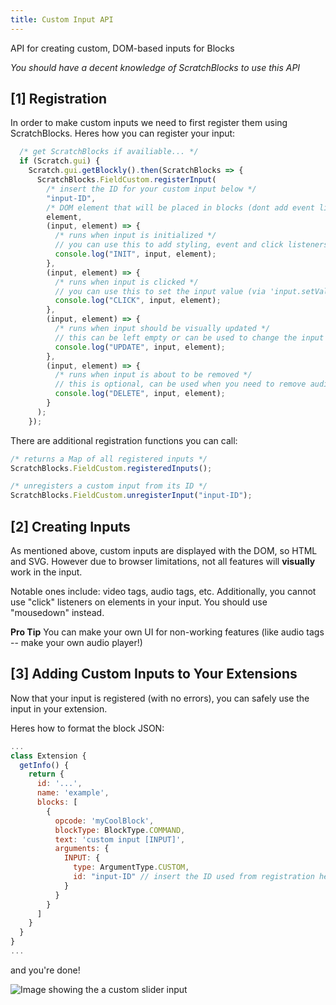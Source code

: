 ```yaml
---
title: Custom Input API
---
```


API for creating custom, DOM-based inputs for Blocks

*You should have a decent knowledge of ScratchBlocks to use this API*

## [1] Registration
In order to make custom inputs we need to first register them using ScratchBlocks. Heres how you can register your input:
```js
  /* get ScratchBlocks if availiable... */
  if (Scratch.gui) {
    Scratch.gui.getBlockly().then(ScratchBlocks => {
      ScratchBlocks.FieldCustom.registerInput(
        /* insert the ID for your custom input below */
        "input-ID",
        /* DOM element that will be placed in blocks (dont add event listeners here as they get erased) */
        element,
        (input, element) => {
          /* runs when input is initialized */
          // you can use this to add styling, event and click listeners, etc. to your input
          console.log("INIT", input, element);
        },
        (input, element) => {
          /* runs when input is clicked */
          // you can use this to set the input value (via 'input.setValue(...)'), open a dropdown, etc.
          console.log("CLICK", input, element);
        },
        (input, element) => {
          /* runs when input should be visually updated */
          // this can be left empty or can be used to change the input or its source block's size and more
          console.log("UPDATE", input, element);
        },
        (input, element) => {
          /* runs when input is about to be removed */
          // this is optional, can be used when you need to remove audio nodes or custom menus, etc
          console.log("DELETE", input, element);
        }
      );
    });
```
There are additional registration functions you can call:

```js
/* returns a Map of all registered inputs */
ScratchBlocks.FieldCustom.registeredInputs();

/* unregisters a custom input from its ID */
ScratchBlocks.FieldCustom.unregisterInput("input-ID");
```

## [2] Creating Inputs

As mentioned above, custom inputs are displayed with the DOM, so HTML and SVG. However due to browser limitations, not all features will **visually** work in the input.

Notable ones include: video tags, audio tags, etc.
Additionally, you cannot use "click" listeners on elements in your input. You should use "mousedown" instead.

**Pro Tip** You can make your own UI for non-working features (like audio tags -- make your own audio player!)

## [3] Adding Custom Inputs to Your Extensions

Now that your input is registered (with no errors), you can safely use the input in your extension.

Heres how to format the block JSON:

```js
...
class Extension {
  getInfo() {
    return {
      id: '...',
      name: 'example',
      blocks: [
        {
          opcode: 'myCoolBlock',
          blockType: BlockType.COMMAND,
          text: 'custom input [INPUT]',
          arguments: {
            INPUT: {
              type: ArgumentType.CUSTOM,
              id: "input-ID" // insert the ID used from registration here
            }
          }
        }
      ]
    }
  }
}
...
```

and you're done!

<img src="/img/docimages/custom_input_slider.png" alt="Image showing the a custom slider input"></img>
